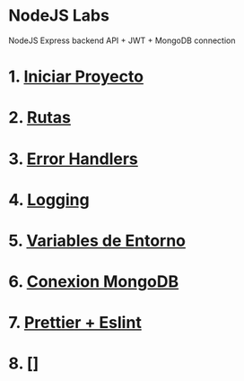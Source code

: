 # NodeJS Labs <!-- omit in toc -->
NodeJS Express backend API + JWT + MongoDB connection

# 1. [Iniciar Proyecto](./01.Iniciar%20Proyecto.md)
# 2. [Rutas](./02.Rutas.md)
# 3. [Error Handlers](03.%20Error%20Handler.md)
# 4. [Logging](04.%20Logging.md)
# 5. [Variables de Entorno](05.%20ENV.md)
# 6. [Conexion MongoDB](06.%20MongoDB.md)
# 7. [Prettier + Eslint](./07.Plugins.md)
# 8. []

